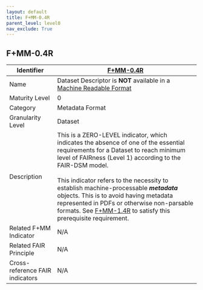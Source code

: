 ```yaml
---
layout: default
title: F+MM-0.4R
parent_level: level0
nav_exclude: True
---
```


## F+MM-0.4R

| Identifier | [F+MM-0.4R](https://github.com/FAIRplus/Data-Maturity/edit/v0.3/docs/_indicators/0.F+MM-0.4R.md) |
| --------- | ----------|
| Name | Dataset Descriptor is **NOT** available in a [Machine Readable Format](https://fairplus.github.io/Data-Maturity/docs/Glossary/#machine-readable-format) |
| Maturity Level | 0 |
| Category | Metadata Format |
| Granularity Level | Dataset |
| Description | This is a ZERO-LEVEL indicator, which indicates the absence of one of the essential requirements for a Dataset to reach minimum level of FAIRness (Level 1) according to the FAIR-DSM model. <br><br> This indicator refers to the necessity to establish machine-processable ***metadata*** objects. This is to avoid having metadata represented in PDFs or otherwise non-parsable formats. See [F+MM-1.4R](https://github.com/FAIRplus/Data-Maturity/edit/v0.3/docs/_indicators/A.%20F+MM-1.4R.md) to satisfy this prerequisite requirement. |
| Related F+MM Indicator| N/A |
| Related FAIR Principle | N/A |
| Cross-reference FAIR indicators | N/A |
